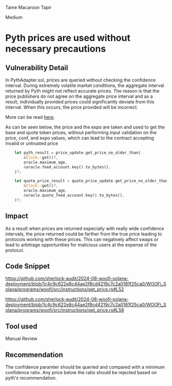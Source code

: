 Tame Macaroon Tapir

Medium

# Pyth prices are used without necessary precautions


## Vulnerability Detail

In PythAdapter.sol, prices are queried without checking the confidence interval. During extremely volatile market conditions, the aggregate interval returned by Pyth might not reflect accurate prices. The reason is that the price publishers do not agree on the aggregate price interval and as a result, individually provided prices could significantly deviate from this interval. When this occurs, the price provided will be incorrect.

More can be read [here](https://docs.pyth.network/price-feeds/best-practices#confidence-intervals).

As can be seen below, the price and the expo are taken and used to get the base and quote token prices, without performing input validation on the price, conf, and expo values, which can lead to the contract accepting invalid or untrusted price

```rs
    let pyth_result = price_update.get_price_no_older_than(
        &Clock::get()?,
        oracle.maximum_age,
        &oracle.feed_account.key().to_bytes(),
    )?;

    let quote_price_result = quote_price_update.get_price_no_older_than(
        &Clock::get()?,
        oracle.maximum_age,
        &oracle.quote_feed_account.key().to_bytes(),
    )?;
```

## Impact

As a result when prices are returned especially with really wide confidence intervals, the price returned could be farther from the true price leading to protocols working with these prices. This can negatively affect swaps or lead to arbitrage opportunities for malicious users at the expense of the protocol.

## Code Snippet

https://github.com/sherlock-audit/2024-08-woofi-solana-deployment/blob/1c4c9c622e8c44ae2f8cd4219c7c2a0181f25ca0/WOOFi_Solana/programs/woofi/src/instructions/get_price.rs#L52

https://github.com/sherlock-audit/2024-08-woofi-solana-deployment/blob/1c4c9c622e8c44ae2f8cd4219c7c2a0181f25ca0/WOOFi_Solana/programs/woofi/src/instructions/get_price.rs#L58


## Tool used

Manual Review

## Recommendation

The confidence paramter should be queried and compared with a minimum confidence ratio. Any price below the ratio should be rejected based on pyth's recommendation.
